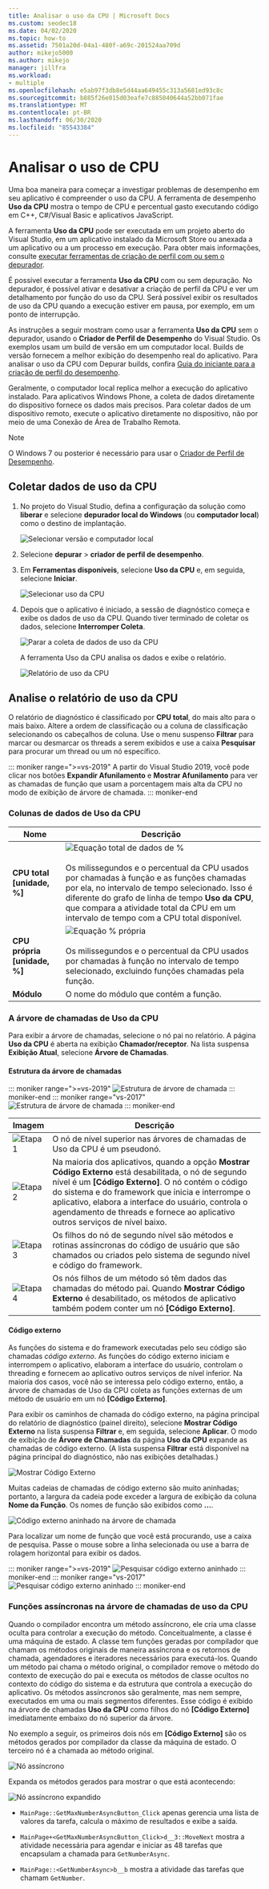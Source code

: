 ```yaml
---
title: Analisar o uso da CPU | Microsoft Docs
ms.custom: seodec18
ms.date: 04/02/2020
ms.topic: how-to
ms.assetid: 7501a20d-04a1-480f-a69c-201524aa709d
author: mikejo5000
ms.author: mikejo
manager: jillfra
ms.workload:
- multiple
ms.openlocfilehash: e5ab97f3db8e5d44aa649455c313a5681ed93c8c
ms.sourcegitcommit: b885f26e015d03eafe7c885040644a52bb071fae
ms.translationtype: MT
ms.contentlocale: pt-BR
ms.lasthandoff: 06/30/2020
ms.locfileid: "85543384"
---
```

# <a name="analyze-cpu-usage"></a>Analisar o uso de CPU

Uma boa maneira para começar a investigar problemas de desempenho em seu aplicativo é compreender o uso da CPU. A ferramenta de desempenho **Uso da CPU** mostra o tempo de CPU e percentual gasto executando código em C++, C#/Visual Basic e aplicativos JavaScript.

A ferramenta **Uso da CPU** pode ser executada em um projeto aberto do Visual Studio, em um aplicativo instalado da Microsoft Store ou anexada a um aplicativo ou a um processo em execução. Para obter mais informações, consulte [executar ferramentas de criação de perfil com ou sem o depurador](../profiling/running-profiling-tools-with-or-without-the-debugger.md).

É possível executar a ferramenta **Uso da CPU** com ou sem depuração. No depurador, é possível ativar e desativar a criação de perfil da CPU e ver um detalhamento por função do uso da CPU. Será possível exibir os resultados de uso da CPU quando a execução estiver em pausa, por exemplo, em um ponto de interrupção.

As instruções a seguir mostram como usar a ferramenta **Uso da CPU** sem o depurador, usando o **Criador de Perfil de Desempenho** do Visual Studio. Os exemplos usam um build de versão em um computador local. Builds de versão fornecem a melhor exibição do desempenho real do aplicativo. Para analisar o uso da CPU com Depurar builds, confira [Guia do iniciante para a criação de perfil do desempenho](../profiling/beginners-guide-to-performance-profiling.md).

Geralmente, o computador local replica melhor a execução do aplicativo instalado. Para aplicativos Windows Phone, a coleta de dados diretamente do dispositivo fornece os dados mais precisos. Para coletar dados de um dispositivo remoto, execute o aplicativo diretamente no dispositivo, não por meio de uma Conexão de Área de Trabalho Remota.

>[!NOTE]
>O Windows 7 ou posterior é necessário para usar o [Criador de Perfil de Desempenho](../profiling/profiling-feature-tour.md).

## <a name="collect-cpu-usage-data"></a>Coletar dados de uso da CPU

1. No projeto do Visual Studio, defina a configuração da solução como **liberar** e selecione **depurador local do Windows** (ou **computador local**) como o destino de implantação.

    ![Selecionar versão e computador local](../profiling/media/cpuuse_selectreleaselocalmachine.png "Selecionar versão e computador local")

1. Selecione **depurar**  >  **criador de perfil de desempenho**.

1. Em **Ferramentas disponíveis**, selecione **Uso da CPU** e, em seguida, selecione **Iniciar**.

    ![Selecionar uso da CPU](../profiling/media/cpuuse_lib_choosecpuusage.png "Selecionar uso da CPU")

4. Depois que o aplicativo é iniciado, a sessão de diagnóstico começa e exibe os dados de uso da CPU. Quando tiver terminado de coletar os dados, selecione **Interromper Coleta**.

   ![Parar a coleta de dados de uso da CPU](../profiling/media/cpu_use_wt_stopcollection.png "Parar a coleta de dados de uso da CPU")

   A ferramenta Uso da CPU analisa os dados e exibe o relatório.

   ![Relatório de uso da CPU](../profiling/media/cpu_use_wt_report.png "Relatório de uso da CPU")

## <a name="analyze-the-cpu-usage-report"></a>Analise o relatório de uso da CPU

O relatório de diagnóstico é classificado por **CPU total**, do mais alto para o mais baixo. Altere a ordem de classificação ou a coluna de classificação selecionando os cabeçalhos de coluna. Use o menu suspenso **Filtrar** para marcar ou desmarcar os threads a serem exibidos e use a caixa **Pesquisar** para procurar um thread ou um nó específico.

::: moniker range=">=vs-2019"
A partir do Visual Studio 2019, você pode clicar nos botões **Expandir Afunilamento** e **Mostrar Afunilamento** para ver as chamadas de função que usam a porcentagem mais alta da CPU no modo de exibição de árvore de chamada.
::: moniker-end

### <a name="cpu-usage-data-columns"></a><a name="BKMK_Call_tree_data_columns"></a> Colunas de dados de Uso da CPU

|Nome|Descrição|
|-|-|
|**CPU total [unidade, %]**|![Equação total de dados de %](../profiling/media/cpu_use_wt_totalpercentequation.png "CPU_USE_WT_TotalPercentEquation")<br /><br /> Os milissegundos e o percentual da CPU usados por chamadas à função e as funções chamadas por ela, no intervalo de tempo selecionado. Isso é diferente do grafo de linha de tempo **Uso da CPU**, que compara a atividade total da CPU em um intervalo de tempo com a CPU total disponível.|
|**CPU própria [unidade, %]**|![Equação % própria](../profiling/media/cpu_use_wt_selflpercentequation.png "CPU_USE_WT_SelflPercentEquation")<br /><br /> Os milissegundos e o percentual da CPU usados por chamadas à função no intervalo de tempo selecionado, excluindo funções chamadas pela função.|
|**Módulo**|O nome do módulo que contém a função.

### <a name="the-cpu-usage-call-tree"></a><a name="BKMK_The_CPU_Usage_call_tree"></a> A árvore de chamadas de Uso da CPU

Para exibir a árvore de chamadas, selecione o nó pai no relatório. A página **Uso da CPU** é aberta na exibição **Chamador/receptor**. Na lista suspensa **Exibição Atual**, selecione **Árvore de Chamadas**.

#### <a name="call-tree-structure"></a><a name="BKMK_Call_tree_structure"></a> Estrutura da árvore de chamadas

::: moniker range=">=vs-2019"
![Estrutura de árvore de chamada](../profiling/media/vs-2019/cpu-use-wt-getmaxnumbercalltree-annotated.png "Estrutura da árvore de chamadas")
::: moniker-end
::: moniker range="vs-2017"
![Estrutura de árvore de chamada](../profiling/media/cpu_use_wt_getmaxnumbercalltree_annotated.png "Estrutura da árvore de chamadas")
::: moniker-end

|Imagem|Descrição|
|-|-|
|![Etapa 1](../profiling/media/procguid_1.png "ProcGuid_1")|O nó de nível superior nas árvores de chamadas de Uso da CPU é um pseudonó.|
|![Etapa 2](../profiling/media/procguid_2.png "ProcGuid_2")|Na maioria dos aplicativos, quando a opção **Mostrar Código Externo** está desabilitada, o nó de segundo nível é um **[Código Externo]**. O nó contém o código do sistema e do framework que inicia e interrompe o aplicativo, elabora a interface do usuário, controla o agendamento de threads e fornece ao aplicativo outros serviços de nível baixo.|
|![Etapa 3](../profiling/media/procguid_3.png "ProcGuid_3")|Os filhos do nó de segundo nível são métodos e rotinas assíncronas do código de usuário que são chamados ou criados pelo sistema de segundo nível e código do framework.|
|![Etapa 4](../profiling/media/procguid_4.png "ProcGuid_4")|Os nós filhos de um método só têm dados das chamadas do método pai. Quando **Mostrar Código Externo** é desabilitado, os métodos de aplicativo também podem conter um nó **[Código Externo]**.|

#### <a name="external-code"></a><a name="BKMK_External_Code"></a>Código externo

As funções do sistema e do framework executadas pelo seu código são chamadas *código externo*. As funções do código externo iniciam e interrompem o aplicativo, elaboram a interface do usuário, controlam o threading e fornecem ao aplicativo outros serviços de nível inferior. Na maioria dos casos, você não se interessa pelo código externo, então, a árvore de chamadas de Uso da CPU coleta as funções externas de um método de usuário em um nó **[Código Externo]**.

Para exibir os caminhos de chamada do código externo, na página principal do relatório de diagnóstico (painel direito), selecione **Mostrar Código Externo** na lista suspensa **Filtrar** e, em seguida, selecione **Aplicar**. O modo de exibição de **Árvore de Chamadas** da página **Uso da CPU** expande as chamadas de código externo. (A lista suspensa **Filtrar** está disponível na página principal do diagnóstico, não nas exibições detalhadas.)

![Mostrar Código Externo](../profiling/media/cpu_use_wt_filterview.png "Mostrar Código Externo")

Muitas cadeias de chamadas de código externo são muito aninhadas; portanto, a largura da cadeia pode exceder a largura de exibição da coluna **Nome da Função**. Os nomes de função são exibidos como **...**.

![Código externo aninhado na árvore de chamada](../profiling/media/cpu_use_wt_showexternalcodetoowide.png "Código externo aninhado na árvore de chamada")

Para localizar um nome de função que você está procurando, use a caixa de pesquisa. Passe o mouse sobre a linha selecionada ou use a barra de rolagem horizontal para exibir os dados.

::: moniker range=">=vs-2019"
![Pesquisar código externo aninhado](../profiling/media/vs-2019/cpu-use-wt-showexternalcodetoowide-found.png "Pesquisar código externo aninhado")
::: moniker-end
::: moniker range="vs-2017"
![Pesquisar código externo aninhado](../profiling/media/cpu_use_wt_showexternalcodetoowide_found.png "Pesquisar código externo aninhado")
::: moniker-end

### <a name="asynchronous-functions-in-the-cpu-usage-call-tree"></a><a name="BKMK_Asynchronous_functions_in_the_CPU_Usage_call_tree"></a>Funções assíncronas na árvore de chamadas de uso da CPU

 Quando o compilador encontra um método assíncrono, ele cria uma classe oculta para controlar a execução do método. Conceitualmente, a classe é uma máquina de estado. A classe tem funções geradas por compilador que chamam os métodos originais de maneira assíncrona e os retornos de chamada, agendadores e iteradores necessários para executá-los. Quando um método pai chama o método original, o compilador remove o método do contexto de execução do pai e executa os métodos de classe ocultos no contexto do código do sistema e da estrutura que controla a execução do aplicativo. Os métodos assíncronos são geralmente, mas nem sempre, executados em uma ou mais segmentos diferentes. Esse código é exibido na árvore de chamadas **Uso da CPU** como filhos do nó **[Código Externo]** imediatamente embaixo do nó superior da árvore.

No exemplo a seguir, os primeiros dois nós em **[Código Externo]** são os métodos gerados por compilador da classe da máquina de estado. O terceiro nó é a chamada ao método original.

![Nó assíncrono](media/cpu_use_wt_getmaxnumberasync_selected.png "Nó assíncrono")

Expanda os métodos gerados para mostrar o que está acontecendo:

![Nó assíncrono expandido](media/cpu_use_wt_getmaxnumberasync_expandedcalltree.png "Nó assíncrono expandido")

- `MainPage::GetMaxNumberAsyncButton_Click` apenas gerencia uma lista de valores da tarefa, calcula o máximo de resultados e exibe a saída.

- `MainPage+<GetMaxNumberAsyncButton_Click>d__3::MoveNext` mostra a atividade necessária para agendar e iniciar as 48 tarefas que encapsulam a chamada para `GetNumberAsync`.

- `MainPage::<GetNumberAsync>b__b` mostra a atividade das tarefas que chamam `GetNumber`.
